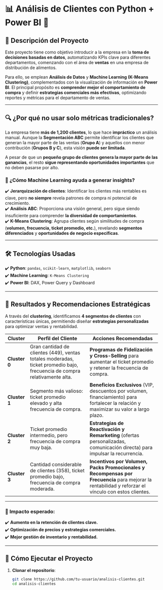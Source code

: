 # 📊 Análisis de Clientes con Python + Power BI 🚀  

## 📌 Descripción del Proyecto  

Este proyecto tiene como objetivo introducir a la empresa en la **toma de decisiones basadas en datos**, automatizando KPIs clave para diferentes departamentos, comenzando con el área de **ventas** en una empresa de distribución de alimentos.  

Para ello, se emplean **Análisis de Datos** y **Machine Learning (K-Means Clustering)**, complementados con la visualización de información en **Power BI**. El principal propósito es **comprender mejor el comportamiento de compra** y definir **estrategias comerciales más efectivas**, optimizando reportes y métricas para el departamento de ventas.  

---

## 🔍 **¿Por qué no usar solo métricas tradicionales?**  

La empresa tiene **más de 1,200 clientes**, lo que hace **impráctico** un análisis manual. Aunque la **Segmentación ABC** permite identificar los clientes que generan la mayor parte de las ventas (**Grupo A**) y aquellos con menor contribución (**Grupos B y C**), esta visión **puede ser limitada**.  

A pesar de que un **pequeño grupo de clientes genera la mayor parte de las ganancias**, el resto **sigue representando oportunidades importantes** que no deben pasarse por alto.  

### 📌 **¿Cómo Machine Learning ayuda a generar insights?**  

✔️ **Jerarquización de clientes**: Identificar los clientes más rentables es clave, pero **no siempre** revela patrones de compra ni potencial de crecimiento.  
✔️ **Análisis ABC**: Proporciona una visión general, pero sigue siendo insuficiente para comprender **la diversidad de comportamientos**.  
✔️ **K-Means Clustering**: Agrupa clientes según similitudes de compra (**volumen, frecuencia, ticket promedio, etc.**), revelando **segmentos diferenciados** y **oportunidades de negocio específicas**.  

---

## 🛠 **Tecnologías Usadas**  

✔️ **Python**: `pandas`, `scikit-learn`, `matplotlib`, `seaborn`  
✔️ **Machine Learning**: `K-Means Clustering`  
✔️ **Power BI**: DAX, Power Query y Dashboard  

---

## 🎯 **Resultados y Recomendaciones Estratégicas**  

A través del **clustering**, identificamos **4 segmentos de clientes** con características únicas, permitiendo diseñar **estrategias personalizadas** para optimizar ventas y rentabilidad.  

| Cluster  | Perfil del Cliente  | Acciones Recomendadas  |
|----------|---------------------|------------------------|
| **Cluster 0** | Gran cantidad de clientes (449), ventas totales moderadas, ticket promedio bajo, frecuencia de compra relativamente alta. | **Programas de Fidelización y Cross-Selling** para aumentar el ticket promedio y retener la frecuencia de compra. |
| **Cluster 1** | Segmento más valioso: ticket promedio elevado y alta frecuencia de compra. | **Beneficios Exclusivos** (VIP, descuentos por volumen, financiamiento) para fortalecer la relación y maximizar su valor a largo plazo. |
| **Cluster 2** | Ticket promedio intermedio, pero frecuencia de compra muy baja. | **Estrategias de Reactivación y Remarketing** (ofertas personalizadas, comunicación directa) para impulsar la recurrencia. |
| **Cluster 3** | Cantidad considerable de clientes (358), ticket promedio bajo, frecuencia de compra moderada. | **Incentivos por Volumen, Packs Promocionales y Recompensas por Frecuencia** para mejorar la rentabilidad y reforzar el vínculo con estos clientes. |

---

### 📌 **Impacto esperado:**  

✔️ **Aumento en la retención de clientes clave.**  
✔️ **Optimización de precios y estrategias comerciales.**  
✔️ **Mejor gestión de inventario y rentabilidad.**  

---

## 📎 **Cómo Ejecutar el Proyecto**  

1. **Clonar el repositorio**:  
   ```bash
   git clone https://github.com/tu-usuario/analisis-clientes.git
   cd analisis-clientes

